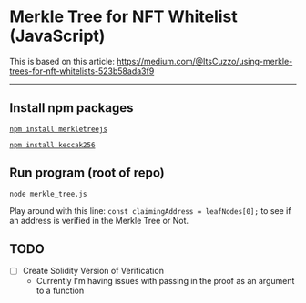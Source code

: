 # Merkle Tree for NFT Whitelist (JavaScript)

This is based on this article: https://medium.com/@ItsCuzzo/using-merkle-trees-for-nft-whitelists-523b58ada3f9

<hr />

## Install npm packages

[`npm install merkletreejs`](https://github.com/miguelmota/merkletreejs#cdn)

[`npm install keccak256`](https://www.npmjs.com/package/keccak256)

## Run program (root of repo)

`node merkle_tree.js`

Play around with this line:
`const claimingAddress = leafNodes[0];`
to see if an address is verified in the Merkle Tree or Not.

## TODO

- [ ] Create Solidity Version of Verification
  - Currently I'm having issues with passing in the proof as an argument to a function

